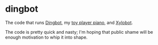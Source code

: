 # dingbot
The code that runs [Dingbot](http://shamlian.net/projects/bellchoir/), my [toy player piano](http://shamlian.net/projects/toypiano/), and [Xylobot](http://shamlian.net/projects/xylo/).

The code is pretty quick and nasty; I'm hoping that public shame will be enough motivation to whip it into shape.